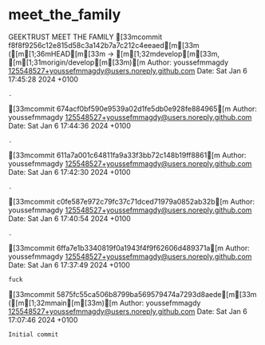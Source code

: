 # meet_the_family
GEEKTRUST MEET THE FAMILY
[33mcommit f8f8f9256c12e815d58c3a142b7a7c212c4eeaed[m[33m ([m[1;36mHEAD[m[33m -> [m[1;32mdevelop[m[33m, [m[1;31morigin/develop[m[33m)[m
Author: youssefmmagdy <125548527+youssefmmagdy@users.noreply.github.com>
Date:   Sat Jan 6 17:45:28 2024 +0100

    .

[33mcommit 674acf0bf590e9539a02d1fe5db0e928fe884965[m
Author: youssefmmagdy <125548527+youssefmmagdy@users.noreply.github.com>
Date:   Sat Jan 6 17:44:36 2024 +0100

    .

[33mcommit 611a7a001c64811fa9a33f3bb72c148b19ff8861[m
Author: youssefmmagdy <125548527+youssefmmagdy@users.noreply.github.com>
Date:   Sat Jan 6 17:42:30 2024 +0100

    .

[33mcommit c0fe587e972c79fc37c71dced71979a0852ab32b[m
Author: youssefmmagdy <125548527+youssefmmagdy@users.noreply.github.com>
Date:   Sat Jan 6 17:40:54 2024 +0100

    .

[33mcommit 6ffa7e1b3340819f0a1943f4f9f62606d489371a[m
Author: youssefmmagdy <125548527+youssefmmagdy@users.noreply.github.com>
Date:   Sat Jan 6 17:37:49 2024 +0100

    fuck

[33mcommit 5875fc55ca506b8799ba569579474a7293d8aede[m[33m ([m[1;32mmain[m[33m)[m
Author: youssefmmagdy <125548527+youssefmmagdy@users.noreply.github.com>
Date:   Sat Jan 6 17:07:46 2024 +0100

    Initial commit
